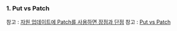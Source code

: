 ### 1. Put vs Patch
참고 : [자원 업데이트에 Patch를 사용하면 장점과 단점](https://www.linkedin.com/advice/3/what-benefits-drawbacks-using-patch-vs-put-updating)
참고 : [Put vs Patch](https://tecoble.techcourse.co.kr/post/2020-08-17-put-vs-patch/)


